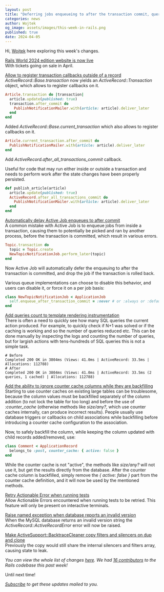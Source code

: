 ```yaml
---
layout: post
title: "Deferring jobs enqueueing to after the transaction commit, queries count in rendering logs and more"
categories: news
author: Wojtek
og_image: assets/images/this-week-in-rails.png
published: true
date: 2024-04-05
---
```



Hi, [Wojtek](https://twitter.com/morgoth85) here exploring this week's changes.

[Rails World 2024 edition website is now live](https://rubyonrails.org/world/2024)  
With tickets going on sale in April.

[Allow to register transaction callbacks outside of a record](https://github.com/rails/rails/pull/51474)  
*ActiveRecord::Base.transaction* now yields an *ActiveRecord::Transaction* object, which allows to register callbacks on it.
```ruby
Article.transaction do |transaction|
  article.update(published: true)
  transaction.after_commit do
    PublishNotificationMailer.with(article: article).deliver_later
  end
end
```

Added *ActiveRecord::Base.current_transaction* which also allows to register callbacks on it.
```ruby
Article.current_transaction.after_commit do
  PublishNotificationMailer.with(article: article).deliver_later
end
```

Add *ActiveRecord.after_all_transactions_commit* callback.

Useful for code that may run either inside or outside a transaction and needs to perform work after the state changes have been properly persisted.
```ruby
def publish_article(article)
  article.update(published: true)
  ActiveRecord.after_all_transactions_commit do
    PublishNotificationMailer.with(article: article).deliver_later
  end
end
```

[Automatically delay Active Job enqueues to after commit](https://github.com/rails/rails/pull/51426)  
A common mistake with Active Job is to enqueue jobs from inside a transaction, causing them to potentially be picked and ran by another process, before the transaction is committed, which result in various errors.

```ruby
Topic.transaction do
  topic = Topic.create
  NewTopicNotificationJob.perform_later(topic)
end
```

Now Active Job will automatically defer the enqueuing to after the transaction is committed, and drop the job if the transaction is rolled back.

Various queue implementations can choose to disable this behavior, and users can disable it, or force it on a per job basis:
```ruby
class NewTopicNotificationJob < ApplicationJob
  self.enqueue_after_transaction_commit = :never # or :always or :default
end
```

[Add queries count to template rendering instrumentation](https://github.com/rails/rails/pull/51457)  
There is often a need to quickly see how many SQL queries the current action produced. For example, to quickly check if N+1 was solved or if the caching is working and so the number of queries reduced etc. This can be done manually by inspecting the logs and counting the number of queries, but for largish actions with tens-hundreds of SQL queries this is not a simple task.

```
# Before
Completed 200 OK in 3804ms (Views: 41.0ms | ActiveRecord: 33.5ms | Allocations: 112788)
# After
Completed 200 OK in 3804ms (Views: 41.0ms | ActiveRecord: 33.5ms (2 queries, 1 cached) | Allocations: 112788)
```

[Add the ability to ignore counter cache columns while they are backfilling](https://github.com/rails/rails/pull/51453)  
Starting to use counter caches on existing large tables can be troublesome, because the column values must be backfilled separately of the column addition (to not lock the table for too long) and before the use of *:counter_cache* (otherwise methods like *size/any?*, which use counter caches internally, can produce incorrect results). People usually use database triggers or callbacks on child associations while backfilling before introducing a counter cache configuration to the association.

Now, to safely backfill the column, while keeping the column updated with child records added/removed, use:
```ruby
class Comment < ApplicationRecord
  belongs_to :post, counter_cache: { active: false }
end
```

While the counter cache is not "active", the methods like *size/any?* will not use it, but get the results directly from the database. After the counter cache column is backfilled, simply remove the *{ active: false }* part from the counter cache definition, and it will now be used by the mentioned methods.

[Retry Actionable Error when running tests](https://github.com/rails/rails/pull/50941)  
Allow Actionable Errors encountered when running tests to be retried. This feature will only be present on interactive terminals.

[Raise named exception when database reports an invalid version](https://github.com/rails/rails/pull/51478)  
When the MySQL database returns an invalid version string the *ActiveRecord::ActiveRecordError* error will now be raised.

[Make ActiveSupport::BacktraceCleaner copy filters and silencers on dup and clone](https://github.com/rails/rails/pull/51447)  
 Previously the copy would still share the internal silencers and filters array, causing state to leak.

_You can view the whole list of changes [here](https://github.com/rails/rails/compare/@%7B2024-03-29%7D...main@%7B2024-04-05%7D)._
_We had [16 contributors](https://contributors.rubyonrails.org/contributors/in-time-window/20240329-20240405) to the Rails codebase this past week!_

Until next time!

_[Subscribe](https://world.hey.com/this.week.in.rails) to get these updates mailed to you._
